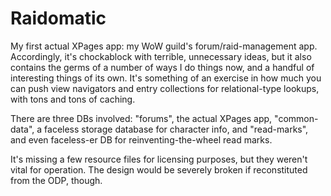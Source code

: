 # Raidomatic

My first actual XPages app: my WoW guild's forum/raid-management app. Accordingly, it's chockablock with terrible, unnecessary ideas, but it also contains the germs of a number of ways I do things now, and a handful of interesting things of its own. It's something of an exercise in how much you can push view navigators and entry collections for relational-type lookups, with tons and tons of caching.

There are three DBs involved: "forums", the actual XPages app, "common-data", a faceless storage database for character info, and "read-marks", and even faceless-er DB for reinventing-the-wheel read marks.

It's missing a few resource files for licensing purposes, but they weren't vital for operation. The design would be severely broken if reconstituted from the ODP, though.